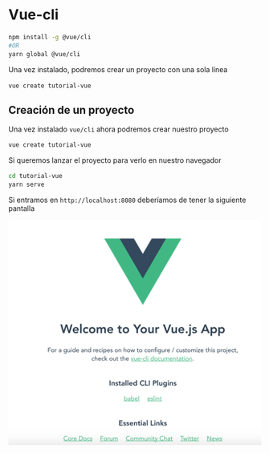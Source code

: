 # Vue-cli

```bash
npm install -g @vue/cli
#OR
yarn global @vue/cli
```

Una vez instalado, podremos crear un proyecto con una sola línea

`vue create tutorial-vue`

## Creación de un proyecto

Una vez instalado `vue/cli` ahora podremos crear nuestro proyecto

```bash
vue create tutorial-vue
```

Si queremos lanzar el proyecto para verlo en nuestro navegador

```bash
cd tutorial-vue
yarn serve
```

Si entramos en `http://localhost:8080` deberíamos de tener la siguiente pantalla

![](images/vue_init.png)